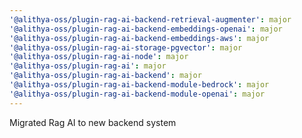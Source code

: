 ```yaml
---
'@alithya-oss/plugin-rag-ai-backend-retrieval-augmenter': major
'@alithya-oss/plugin-rag-ai-backend-embeddings-openai': major
'@alithya-oss/plugin-rag-ai-backend-embeddings-aws': major
'@alithya-oss/plugin-rag-ai-storage-pgvector': major
'@alithya-oss/plugin-rag-ai-node': major
'@alithya-oss/plugin-rag-ai': major
'@alithya-oss/plugin-rag-ai-backend': major
'@alithya-oss/plugin-rag-ai-backend-module-bedrock': major
'@alithya-oss/plugin-rag-ai-backend-module-openai': major
---
```


Migrated Rag AI to new backend system

